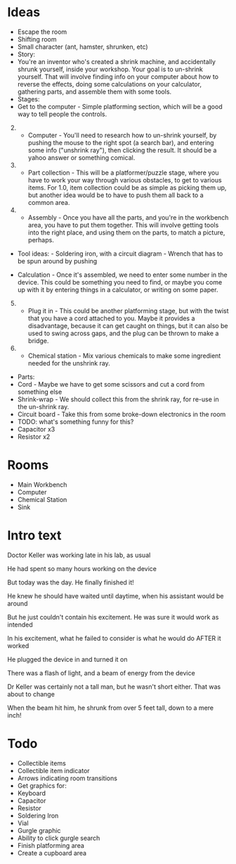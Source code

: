 # Ideas
- Escape the room
- Shifting room
- Small character (ant, hamster, shrunken, etc)
 - Story:
  - You're an inventor who's created a shrink machine, and accidentally shrunk yourself, inside your workshop. Your goal is to un-shrink yourself. That will involve finding info on your computer about how to reverse the effects, doing some calculations on your calculator, gathering parts, and assemble them with some tools.
 - Stages:
  - Get to the computer - Simple platforming section, which will be a good way to tell people the controls.
  
  2. - Computer - You'll need to research how to un-shrink yourself, by pushing the mouse to the right spot (a search bar), and entering some info ("unshrink ray"), then clicking the result. It should be a yahoo answer or something comical.
  
  1. - Part collection - This will be a platformer/puzzle stage, where you have to work your way through various obstacles, to get to various items. For 1.0, item collection could be as simple as picking them up, but another idea would be to have to push them all back to a common area.
  
  3. - Assembly - Once you have all the parts, and you're in the workbench area, you have to put them together. This will involve getting tools into the right place, and using them on the parts, to match a picture, perhaps.
   - Tool ideas: 
    - Soldering iron, with a circuit diagram
    - Wrench that has to be spun around by pushing
    
  - Calculation - Once it's assembled, we need to enter some number in the device. This could be something you need to find, or maybe you come up with it by entering things in a calculator, or writing on some paper.
  
  5. - Plug it in - This could be another platforming stage, but with the twist that you have a cord attached to you. Maybe it provides a disadvantage, because it can get caught on things, but it can also be used to swing across gaps, and the plug can be thrown to make a bridge.
  
  4. - Chemical station - Mix various chemicals to make some ingredient needed for the unshrink ray.
  
 - Parts:
  - Cord - Maybe we have to get some scissors and cut a cord from something else
  - Shrink-wrap - We should collect this from the shrink ray, for re-use in the un-shrink ray.
  - Circuit board - Take this from some broke-down electronics in the room 
   - TODO: what's something funny for this?
  - Capacitor x3
  - Resistor x2
   
# Rooms
- Main Workbench
- Computer
- Chemical Station
- Sink

# Intro text

Doctor Keller was working late in his lab, as usual

He had spent so many hours working on the device

But today was the day. He finally finished it!

He knew he should have waited until daytime, when his assistant would be around

But he just couldn't contain his excitement. He was sure it would work as intended

In his excitement, what he failed to consider is what he would do AFTER it worked

He plugged the device in and turned it on

<Change to white>

There was a flash of light, and a beam of energy from the device

Dr Keller was certainly not a tall man, but he wasn't short either. That was about to change

When the beam hit him, he shrunk from over 5 feet tall, down to a mere inch!

# Todo

- Collectible items
- Collectible item indicator
- Arrows indicating room transitions
- Get graphics for:
 - Keyboard
 - Capacitor
 - Resistor
 - Soldering Iron
 - Vial
- Gurgle graphic
- Ability to click gurgle search
- Finish platforming area
- Create a cupboard area
